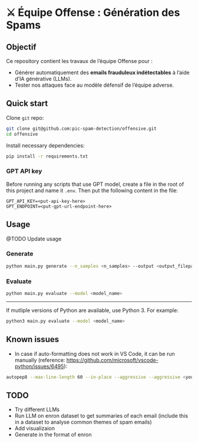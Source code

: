 # ⚔️ Équipe Offense : Génération des Spams

## **Objectif**

Ce repository contient les travaux de l’équipe Offense pour :

- Générer automatiquement des **emails frauduleux indétectables** à l’aide d’IA générative (LLMs).
- Tester nos attaques face au modèle défensif de l’équipe adverse.

## **Quick start**

Clone `git` repo:

```bash
git clone git@github.com:pic-spam-detection/offensive.git
cd offensive
```

Install necessary dependencies:

```bash
pip install -r requirements.txt
```

### GPT API key

Before running any scripts that use GPT model, create a file in the root of this project and name it `.env`.
Then put the following content in the file:

```
GPT_API_KEY=<put-api-key-here>
GPT_ENDPOINT=<put-gpt-url-endpoint-here>
```

## **Usage**

@TODO Update usage

### Generate

```bash
python main.py generate --n_samples <n_samples> --output <output_filepath> --model <model_name>
```

### Evaluate

```bash
python main.py evaluate --model <model_name>
```

---

If mutliple versions of Python are available, use Python 3. For example:

```bash
python3 main.py evaluate --model <model_name>
```

## **Known issues**

- In case if auto-formatting does not work in VS Code, it can be run manually (reference: https://github.com/microsoft/vscode-python/issues/6495):

```bash
autopep8 --max-line-length 60 --in-place --aggressive --aggressive <your_file>.py
```

## TODO

- Try different LLMs
- Run LLM on enron dataset to get summaries of each email (include this in a dataset to analyse common themes of spam emails)
- Add visualizaion
- Generate in the format of enron

